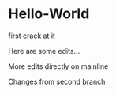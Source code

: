 # Hello-World
first crack at it

Here are some edits...

More edits directly on mainline

Changes from second branch
